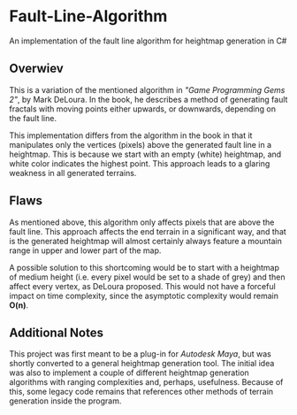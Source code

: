 # Fault-Line-Algorithm
An implementation of the fault line algorithm for heightmap generation in C#

<h2>Overwiev</h2>

This is a variation of the mentioned algorithm in _"Game Programming Gems 2"_, by Mark DeLoura. In the book, he describes
a method of generating fault fractals with moving points either upwards, or downwards, depending on the fault line.

This implementation differs from the algorithm in the book in that it manipulates only the vertices (pixels) above the generated fault line in a heightmap.
This is because we start with an empty (white) heightmap, and white color indicates the highest point. This approach leads to a glaring weakness in all generated terrains.

<h2>Flaws</h2>
As mentioned above, this algorithm only affects pixels that are above the fault line. This approach affects the end terrain in a significant way,
and that is the generated heightmap will almost certainly always feature a mountain range in upper and lower part of the map.

A possible solution to this shortcoming would be to start with a heightmap of medium height (i.e. every pixel would be set to a shade of grey) and
then affect every vertex, as DeLoura proposed. This would not have a forceful impact on time complexity, since the asymptotic complexity would remain **O(n)**.

<h2>Additional Notes</h2>

This project was first meant to be a plug-in for _Autodesk Maya_, but was shortly converted to a general heightmap generation tool. The initial idea was also to
implement a couple of different heightmap generation algorithms with ranging complexities and, perhaps, usefulness. Because of this, some legacy code remains that
references other methods of terrain generation inside the program.
